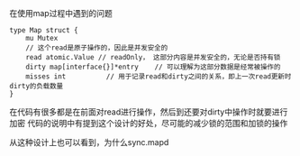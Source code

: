 在使用map过程中遇到的问题
```
type Map struct {
	mu Mutex
	// 这个read是原子操作的，因此是并发安全的
	read atomic.Value // readOnly， 这部分内容是并发安全的，无论是否持有锁
	dirty map[interface{}]*entry    // 可以理解为这部分数据是经常被操作的
	misses int			// 用于记录read和dirty之间的关系，即上一次read更新时dirty的负载数量
}

```
在代码有很多都是在前面对read进行操作，然后到还要对dirty中操作时就要进行加密
代码的说明中有提到这个设计的好处，尽可能的减少锁的范围和加锁的操作

从这种设计上也可以看到，为什么sync.mapd
